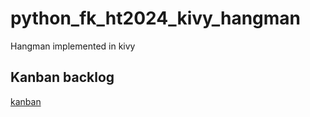# python_fk_ht2024_kivy_hangman
Hangman implemented in kivy

## Kanban backlog

[kanban]: https://github.com/users/tanglewreck/projects/1 "kanban"

[kanban]

